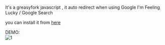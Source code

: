It's a greasyfork javascript , it auto redirect when using Google I'm Feeling Lucky / Google Search

you can install it from [here](https://greasyfork.org/scripts/492564)

DEMO:  
![1](https://github.com/jmsch23280866/Feeling-Lucky-Redirect/assets/58344071/4320ee62-8d4a-4825-b487-0fd6274c24ba)
